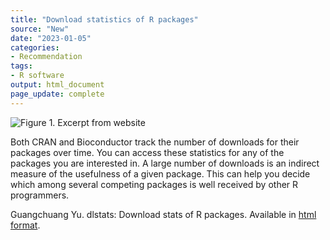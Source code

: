 ```yaml
---
title: "Download statistics of R packages"
source: "New"
date: "2023-01-05"
categories:
- Recommendation
tags:
- R software
output: html_document
page_update: complete
---
```


![Figure 1. Excerpt from website](http://www.pmean.com/new-images/23/dlstats-package-01.png)

<div class="notes">

Both CRAN and Bioconductor track the number of downloads for their packages over time. You can access these statistics for any of the packages you are interested in. A large number of downloads is an indirect measure of the usefulness of a given package. This can help you decide which among several competing packages is well received by other R programmers.

Guangchuang Yu. dlstats: Download stats of R packages. Available in [html format][gyu1].

[gyu1]: https://cran.r-project.org/web/packages/dlstats/vignettes/dlstats.html

</div>
